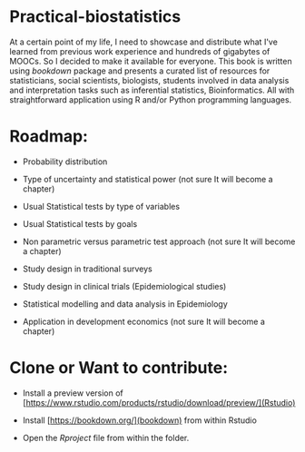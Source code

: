 # Practical-biostatistics
At a certain point of my life, I need to showcase and distribute what I've learned from previous work experience and hundreds of gigabytes of MOOCs. So I decided to make it available for everyone. This book is written using _bookdown_ package and presents a curated list of resources for statisticians, social scientists, biologists, students involved in data analysis and interpretation tasks such as inferential statistics, Bioinformatics. All with straightforward application using R and/or Python programming languages.
# Roadmap:

* Probability distribution

* Type of uncertainty and statistical power (not sure It will become a chapter)

* Usual Statistical tests by type of variables

* Usual Statistical tests by goals

* Non parametric versus parametric test approach (not sure It will become a chapter)

* Study design in traditional surveys

* Study design in clinical trials (Epidemiological studies)

* Statistical modelling and data analysis in Epidemiology

* Application in development economics (not sure It will become a chapter)

# Clone or Want to contribute:

* Install a preview version of [https://www.rstudio.com/products/rstudio/download/preview/](Rstudio)

* Install [https://bookdown.org/](bookdown) from within Rstudio

* Open the _Rproject_ file from within the folder.
